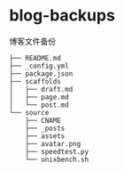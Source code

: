 <!--
 * @Author: maple
 * @Date: 2019-04-29 18:05:34
 * @LastEditors: maple
 * @LastEditTime: 2020-02-15 17:16:29
 -->
# blog-backups

博客文件备份

```
├── README.md
├── _config.yml
├── package.json
├── scaffolds
│   ├── draft.md
│   ├── page.md
│   └── post.md
└── source
    ├── CNAME
    ├── _posts
    ├── assets
    ├── avatar.png
    ├── speedtest.py
    └── unixbench.sh
```
